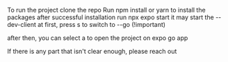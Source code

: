 To run the project 
clone the repo 
Run npm install or yarn to install the packages
after successful installation 
run npx expo start
it may start the --dev-client at first, press s to switch to --go  (!important)

after then, you can select a to open the project on expo go app


If there is any part that isn't clear enough, please reach out
